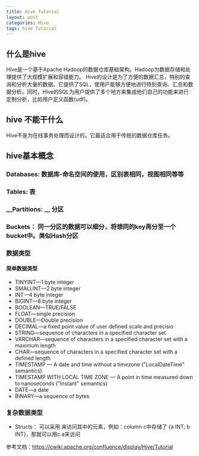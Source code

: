 ```yaml
---
title: Hive Tutorial
layout: post
categories: Hive
tags: hive Tutorial
---
```

## 什么是hive
Hive是一个基于Apache Hadoop的数据仓库基础架构。Hadoop为数据存储和处理提供了大规模扩展和容错能力。
Hive的设计是为了方便的数据汇总，特别的查询和分析大量的数据。它提供了SQL，使用户能够方便地进行特别查询、汇总和数据分析。同时，Hive的SQL为用户提供了多个地方来集成他们自己的功能来进行定制分析，比如用户定义函数(udf)。 


## hive 不能干什么

Hive不是为在线事务处理而设计的。它最适合用于传统的数据仓库任务。  

## hive基本概念

### __Databases:__    数据库-命名空间的使用，区别表相同，视图相同等等 
### __Tables:__       表 
### __Partitions: __  分区 
### __Buckets：__     同一分区的数据可以细分，将想同的key再分至一个bucket中。类似Hash分区 

### 数据类型
#### 简单数据类型

- TINYINT—1 byte integer
- SMALLINT—2 byte integer
- INT—4 byte integer
- BIGINT—8 byte integer
- BOOLEAN—TRUE/FALSE
- FLOAT—single precision
- DOUBLE—Double precision
- DECIMAL—a fixed point value of user defined scale and precisio
- STRING—sequence of characters in a specified character set
- VARCHAR—sequence of characters in a specified character set with a maximum length
- CHAR—sequence of characters in a specified character set with a defined length
- TIMESTAMP — A date and time without a timezone ("LocalDateTime" semantics)
- TIMESTAMP WITH LOCAL TIME ZONE — A point in time measured down to nanoseconds ("Instant" semantics)
- DATE—a date
- BINARY—a sequence of bytes  
### 复杂数据类型
- Structs： 可以采用.来访问其中的元素，例如：column c中存储了 {a INT; b INT}，那就可以用c.a来访问

参考文档：https://cwiki.apache.org/confluence/display/Hive/Tutorial